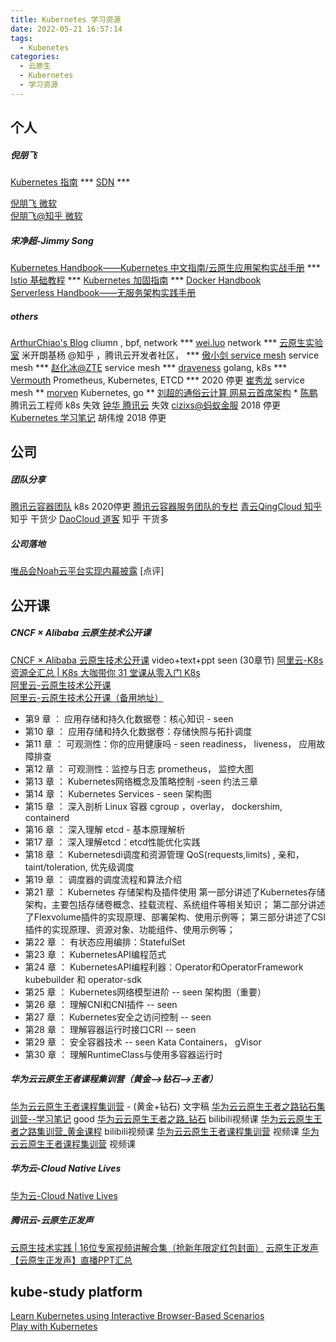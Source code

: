 ```yaml
---
title: Kubernetes 学习资源
date: 2022-05-21 16:57:14
tags:
  - Kubenetes
categories: 
  - 云原生
  - Kubernetes 
  - 学习资源
---
```


<p></p>
<!-- more -->

## 个人
##### 倪朋飞
[Kubernetes 指南](https://feisky.xyz/kubernetes-handbook/)   ***
[SDN](https://sdn.feisky.xyz/) ***

[倪朋飞 微软](https://feisky.xyz/)  
[倪朋飞@知乎 微软](https://www.zhihu.com/people/feisky/posts)  

##### 宋净超-Jimmy Song
[Kubernetes Handbook——Kubernetes 中文指南/云原生应用架构实战手册](https://jimmysong.io/kubernetes-handbook/)    ***  
[Istio 基础教程](https://jimmysong.io/docs/istio-handbook/)     ***
[Kubernetes 加固指南](https://jimmysong.io/docs/kubernetes-hardening-guidance/)    *** 
[Docker Handbook](https://jimmysong.io/docker-handbook/)  
[Serverless Handbook——无服务架构实践手册](https://jimmysong.io/serverless-handbook/)  

##### others
[ArthurChiao's Blog](http://arthurchiao.art/categories/) cliumn , bpf, network  ***
[wei.luo](https://www.yuque.com/wei.luo/cni)  network  *** 
[云原生实验室](https://icloudnative.io)   米开朗基杨 @知乎 ，腾讯云开发者社区， ***
[傲小剑  service mesh](https://skyao.io/#posts)  service mesh ***
[赵化冰@ZTE](https://zhaohuabing.com/)  service mesh ***
[draveness](https://draveness.me/)   golang, k8s  ***
[Vermouth](http://www.xuyasong.com/?page_id=1827) Prometheus, Kubernetes, ETCD *** 2020 停更
[崔秀龙](https://blog.fleeto.us/) service mesh **
[morven](https://morven.life/) Kubernetes, go **
[刘超的通俗云计算  网易云首席架构](https://www.cnblogs.com/popsuper1982/) *
[陈鹏](https://imroc.io/) 腾讯云工程师 k8s  失效
[钟华 腾讯云](https://imfox.io/)  失效
[cizixs@蚂蚁金服](https://cizixs.com/)  2018 停更
[Kubernetes 学习笔记](https://www.huweihuang.com/kubernetes-notes/) 胡伟煌  2018 停更

## 公司
##### 团队分享
[腾讯云容器团队](https://tencentcloudcontainerteam.github.io/)  k8s  2020停更
[腾讯云容器服务团队的专栏](https://cloud.tencent.com/developer/column/1075/tag-0)
[青云QingCloud 知乎](https://zhuanlan.zhihu.com/qingcloud)  知乎 干货少
[DaoCloud 道客](https://www.zhihu.com/org/daocloud-3)  知乎 干货多

##### 公司落地
[唯品会Noah云平台实现内幕披露](https://mp.weixin.qq.com/s/hV8oT13J4DFtpe7JsxSONA)
[点评]

## 公开课
##### CNCF × Alibaba 云原生技术公开课  
[CNCF × Alibaba 云原生技术公开课](https://edu.aliyun.com/course/1651)  video+text+ppt  seen (30章节)
[阿里云-K8s 资源全汇总 | K8s 大咖带你 31 堂课从零入门 K8s](https://developer.aliyun.com/article/765059?utm_content=g_1000142140)   
[阿里云-云原生技术公开课](https://edu.aliyun.com/roadmap/cloudnative?spm=a2c6h.12873581.1367615.1.e9cf115eVcBAsC)    
[阿里云-云原生技术公开课（备用地址）](https://edu.aliyun.com/course/1651/lesson/list?spm=a2c6h.12873581.1367615.2.e9cf115eVcBAsC)  

+ 第9 章 ： 应用存储和持久化数据卷：核心知识 - seen
+ 第10 章 ： 应用存储和持久化数据卷：存储快照与拓扑调度 
+ 第11 章 ： 可观测性：你的应用健康吗 - seen
readiness， liveness， 应用故障排查
+ 第12 章 ： 可观测性：监控与日志 
prometheus， 监控大图
+ 第13 章 ： Kubernetes网络概念及策略控制 -seen
  约法三章
+ 第14 章 ： Kubernetes Services - seen
  架构图
+ 第15 章 ： 深入剖析 Linux 容器
   cgroup ，overlay， dockershim, containerd
+ 第16 章 ： 深入理解 etcd - 基本原理解析 
+ 第17 章 ： 深入理解etcd：etcd性能优化实践 
+ 第18 章 ： Kubernetesdi调度和资源管理 
  QoS(requests,limits) , 亲和， taint/toleration, 优先级调度
+ 第19 章 ： 调度器的调度流程和算法介绍 
+ 第21 章 ： Kubernetes 存储架构及插件使用 
    第一部分讲述了Kubernetes存储架构，主要包括存储卷概念、挂载流程、系统组件等相关知识；
    第二部分讲述了Flexvolume插件的实现原理、部署架构、使用示例等；
    第三部分讲述了CSI插件的实现原理、资源对象、功能组件、使用示例等；
+ 第22 章 ： 有状态应用编排：StatefulSet 
+ 第23 章 ： KubernetesAPI编程范式 
+ 第24 章 ： KubernetesAPI编程利器：Operator和OperatorFramework 
  kubebuilder 和 operator-sdk
+ 第25 章 ： Kubernetes网络模型进阶 -- seen
  架构图（重要）
+ 第26 章 ： 理解CNI和CNI插件 -- seen
+ 第27 章 ： Kubernetes安全之访问控制 -- seen
+ 第28 章 ： 理解容器运行时接口CRI -- seen 
+ 第29 章 ： 安全容器技术 -- seen
  Kata Containers， gVisor
+ 第30 章 ： 理解RuntimeClass与使用多容器运行时 

##### 华为云云原生王者课程集训营（黄金-->钻石-->王者）
[华为云云原生王者课程集训营](https://mp.weixin.qq.com/mp/appmsgalbum?__biz=MzIzNzU5NTYzMA==&action=getalbum&album_id=2082025559781376005&scene=173&from_msgid=2247494514&from_itemidx=1&count=3&nolastread=1#wechat_redirect) - (黄金+钻石)  文字稿 
[华为云云原生王者之路钻石集训营--学习笔记](https://zhuanlan.zhihu.com/p/400092006) good
[华为云云原生王者之路_钻石](https://www.bilibili.com/video/BV1ZR4y1E7rb/?spm_id_from=333.788.recommend_more_video.2) bilibili视频课
[华为云云原生王者之路集训营_黄金课程](https://www.bilibili.com/video/BV1Qr4y1278d/?spm_id_from=333.788.recommend_more_video.5) bilibili视频课
[华为云云原生王者课程集训营](https://edu.huaweicloud.com/activity/Cloud-native3.html?utm_source=hwynewbanner&utm_medium=sm-huaweiyun&utm_campaign=edu&utm_content=activity&utm_term=2)  视频课
[华为云云原生王者课程集训营](https://education.huaweicloud.com/programs/63384278-52ab-42e9-8e67-5dff5a9f37fd/about?utm_source=zhihu&utm_medium=bbs-ex&utm_campaign=edu&utm_content=courses&utm_term=16) 视频课

##### 华为云-Cloud Native Lives
[华为云-Cloud Native Lives](https://bbs.huaweicloud.com/webinar/100009)  

##### 腾讯云-云原生正发声
[云原生技术实践 | 16位专家视频讲解合集（抢新年限定红包封面）](https://mp.weixin.qq.com/s/7RoYOX9PBp79bwsLmTiOsQ)
[云原生正发声](https://cloud.tencent.com/developer/special/cloudnative)
[【云原生正发声】直播PPT汇总](https://docs.qq.com/doc/DRmtFZkFNRlpqeVdR)


## kube-study platform
[Learn Kubernetes using Interactive Browser-Based Scenarios](https://www.katacoda.com/courses/kubernetes)   
[Play with Kubernetes](https://labs.play-with-k8s.com/)   







